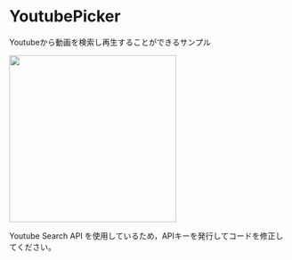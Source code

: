 # YoutubePicker
Youtubeから動画を検索し再生することができるサンプル

<img src="https://i.gyazo.com/9fd3f65654def13dce88c30e43c88554.gif" width="auto" height="300px">

Youtube Search API を使用しているため，APIキーを発行してコードを修正してください。
